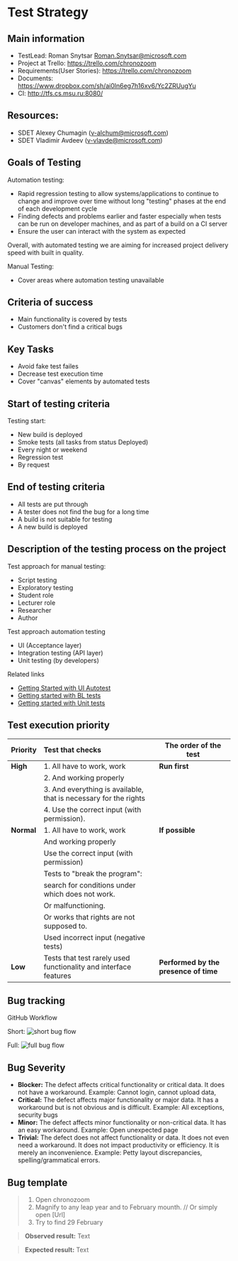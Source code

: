 # Test Strategy #

## Main information ##
 
- TestLead: Roman Snytsar <Roman.Snytsar@microsoft.com>
- Project at Trello: https://trello.com/chronozoom
- Requirements(User Stories): https://trello.com/chronozoom
- Documents: https://www.dropbox.com/sh/ai0ln6eg7h16xv6/Yc2ZRUugYu
- CI: http://tfs.cs.msu.ru:8080/
 
## Resources: ##
 
- SDET Alexey Chumagin (v-alchum@microsoft.com) 
- SDET Vladimir Avdeev (v-vlavde@microsoft.com)


## Goals of Testing	##
 
Automation testing:
-	Rapid regression testing to allow systems/applications to continue to change and improve over time without long "testing" phases at the end of each development cycle
-	Finding defects and problems earlier and faster especially when tests can be run on developer machines, and as part of a build on a CI server
-	Ensure the user can interact with the system as expected
 
Overall, with automated testing we are aiming for increased project delivery speed with built in quality.
 
Manual Testing:
-	Cover areas where automation testing unavailable
 
## Criteria of success ##
-	Main functionality is covered by tests
-	Customers don't find a critical bugs
 
## Key Tasks ##
-	Avoid fake test failes
-	Decrease test execution time
-	Cover "canvas" elements by automated tests
 
 
## Start of testing criteria	##
Testing start:
- New build is deployed
 -	Smoke tests (all tasks from status Deployed)
-	Every night or weekend
 -	Regression test
-	By request
 

## End of testing criteria	##
 
-	All tests are put through
-	A tester does not find the bug for a long time
-	A build is not suitable for testing
-	A new build is deployed
 
## Description of the testing process on the project	##
 
Test approach for manual testing:
-	Script testing
-	Exploratory testing
 -	Student role
 - Lecturer role
 - Researcher
 - Author
 
 
Test approach automation testing  
-	UI (Acceptance layer) 
-	Integration testing (API layer)
-	Unit testing (by developers)

Related links	
- [Getting Started with UI Autotest](https://github.com/a-chumagin/ChronoZoom/blob/master/Doc/testing/Getting%20Started%20with%20UI%20Autotest.md)
- [Getting started with BL tests](https://github.com/a-chumagin/ChronoZoom/blob/master/Doc/testing/Getting%20started%20with%20BL%20tests.md)
- [Getting started with Unit tests](https://github.com/a-chumagin/ChronoZoom/blob/master/Doc/testing/Getting%20started%20with%20Unit%20tests.md)



## Test execution priority ##
 
|Priority|Test that checks|The order of the test|
|:---|:-----------|----|
|**High**|1. All have to work, work | **Run first**|
||2. And working properly||
||3. And everything is available, that is necessary for the rights||
||4. Use the correct input (with permission).||
|**Normal**|1. All have to work, work | **If possible**|
||And working properly||
||Use the correct input (with permission)||
||Tests to "break the program":||
||search for conditions under which does not work.||
||Or malfunctioning.||
||Or works that rights are not supposed to.||
||Used incorrect input (negative tests)||
**Low**|Tests that test rarely used functionality and interface features|**Performed by the presence of time**

 
## Bug tracking ##
 
GitHub
Workflow 


Short:
![short bug flow](https://github.com/a-chumagin/ChronoZoom/blob/master/Doc/testing/doc_images/bug_flow_short.png?raw=true)

Full:
![full bug flow](https://github.com/a-chumagin/ChronoZoom/blob/master/Doc/testing/doc_images/bug_flow_full.png?raw=true)
 
## Bug Severity ##
-	**Blocker:** The defect affects critical functionality or critical data. It does not have a workaround.
Example: Cannot login, cannot upload data, 
-	**Critical:** The defect affects major functionality or major data. It has a workaround but is not obvious and is difficult.
Example: All exceptions, security bugs
-	**Minor:** The defect affects minor functionality or non-critical data. It has an easy workaround. Example: Open unexpected page
-	**Trivial:** The defect does not affect functionality or data. It does not even need a workaround. It does not impact productivity or efficiency. It is merely an inconvenience. Example: Petty layout discrepancies, spelling/grammatical errors.

## Bug template ##

> 1. Open chronozoom 
> 2. Magnify to any leap year and to February mounth.
> // Or simply open [Url]
> 3. Try to find 29 February 
 
>  **Observed result:** Text

>  **Expected result:** Text
 



